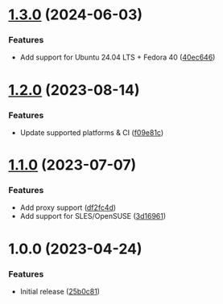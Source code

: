 # [1.3.0](https://github.com/de-it-krachten/ansible-role-kubectl/compare/v1.2.0...v1.3.0) (2024-06-03)


### Features

* Add support for Ubuntu 24.04 LTS + Fedora 40 ([40ec646](https://github.com/de-it-krachten/ansible-role-kubectl/commit/40ec6467c9d8e194f3a70d5b4679e266c80c6fd9))

# [1.2.0](https://github.com/de-it-krachten/ansible-role-kubectl/compare/v1.1.0...v1.2.0) (2023-08-14)


### Features

* Update supported platforms & CI ([f09e81c](https://github.com/de-it-krachten/ansible-role-kubectl/commit/f09e81cc442bc7b1ba37db2ee45c60b66a922430))

# [1.1.0](https://github.com/de-it-krachten/ansible-role-kubectl/compare/v1.0.0...v1.1.0) (2023-07-07)


### Features

* Add proxy support ([df2fc4d](https://github.com/de-it-krachten/ansible-role-kubectl/commit/df2fc4d3b28709ec82eac115798e2240946ccd39))
* Add support for SLES/OpenSUSE ([3d16961](https://github.com/de-it-krachten/ansible-role-kubectl/commit/3d1696128151b168e5c90086f400b386c04248ee))

# 1.0.0 (2023-04-24)


### Features

* Initial release ([25b0c81](https://github.com/de-it-krachten/ansible-role-kubectl/commit/25b0c813d594a57aaf2c4ff35f405456cd2b905e))
